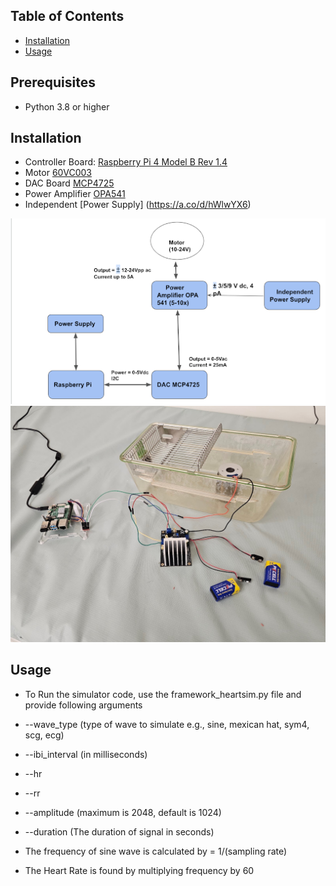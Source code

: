 ## Table of Contents
- [Installation](#installation)
- [Usage](#usage)

## Prerequisites
- Python 3.8 or higher

## Installation
- Controller Board: [Raspberry Pi 4 Model B Rev 1.4](https://www.raspberrypi.com/products/raspberry-pi-4-model-b/)
- Motor [60VC003](https://www.smoothmotor.com/video/products-detail-3207327)
- DAC Board [MCP4725](https://www.microchip.com/en-us/product/mcp4725)
- Power Amplifier [OPA541](https://www.ti.com/lit/ds/symlink/opa541.pdf?ts=1736251871643&ref_url=https%253A%252F%252Fwww.mouser.cn%252F)
- Independent [Power Supply] (https://a.co/d/hWlwYX6) 

![Flow Chart](arch.png)
![Installation](pic.jpg)

## Usage
- To Run the simulator code, use the framework_heartsim.py file and provide following arguments
- --wave_type (type of wave to simulate e.g., sine, mexican hat, sym4, scg, ecg)
- --ibi_interval (in milliseconds)
- --hr
- --rr
- --amplitude (maximum is 2048, default is 1024)
- --duration (The duration of signal in seconds)

- The frequency of sine wave  is calculated by = 1/(sampling rate)
- The Heart Rate is found by multiplying frequency by 60 

